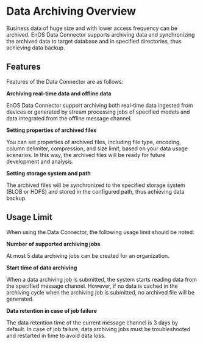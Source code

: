 # Data Archiving Overview

Business data of huge size and with lower access frequency can be archived. EnOS Data Connector supports archiving data and synchronizing the archived data to target database and in specified directories, thus achieving data backup.

## Features

Features of the Data Connector are as follows:

**Archiving real-time data and offline data**

EnOS Data Connector support archiving both real-time data ingested from devices or generated by stream processing jobs of specified models and data integrated from the offline message channel.

**Setting properties of archived files**

You can set properties of archived files, including file type, encoding, column delimiter, compression, and size limit, based on your data usage scenarios. In this way, the archived files will be ready for future development and analysis.

**Setting storage system and path**

The archived files will be synchronized to the specified storage system (BLOB or HDFS) and stored in the configured path, thus achieving data backup.

<!--

**Customized archiving cycles**

You set customized data archiving cycles (1 hour ~ 24 hours) based on the data amount and business requirements on data archiving efficiency. The longer the archiving cycle is, the more data you can be processed in the cycle, and the number of small files caused by data latency can be significantly reduced.

-->

## Usage Limit

When using the Data Connector, the following usage limit should be noted:

**Number of supported archiving jobs**

At most 5 data archiving jobs can be created for an organization.

**Start time of data archiving**

When a data archiving job is submitted, the system starts reading data from the specified message channel. However, if no data is cached in the archiving cycle when the archiving job is submitted, no archived file will be generated.

**Data retention in case of job failure**

The data retention time of the current message channel is 3 days by default. In case of job failure, data archiving jobs must be troubleshooted and restarted in time to avoid data loss. 